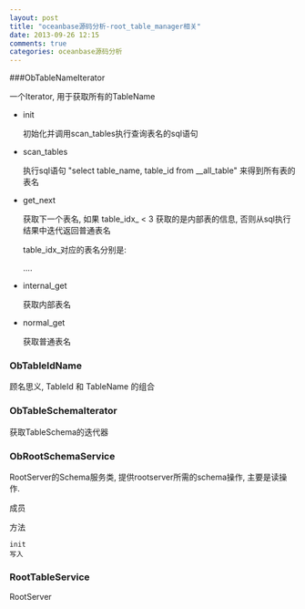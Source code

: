 ```yaml
---
layout: post
title: "oceanbase源码分析-root_table_manager相关"
date: 2013-09-26 12:15
comments: true
categories: oceanbase源码分析 
---
```


###ObTableNameIterator

一个Iterator, 用于获取所有的TableName

* init

  初始化并调用scan_tables执行查询表名的sql语句   

* scan_tables

  执行sql语句 "select table_name, table_id from __all_table" 来得到所有表的表名

* get_next

  获取下一个表名, 如果 table_idx_ < 3 获取的是内部表的信息, 否则从sql执行结果中迭代返回普通表名

  table_idx_对应的表名分别是:

  ....

* internal_get

  获取内部表名

* normal_get

  获取普通表名 

###	ObTableIdName

顾名思义, TableId 和 TableName 的组合

### ObTableSchemaIterator

获取TableSchema的迭代器

### ObRootSchemaService

RootServer的Schema服务类, 提供rootserver所需的schema操作, 主要是读操作. 

成员
	
方法

	init
	写入
### RootTableService

RootServer

